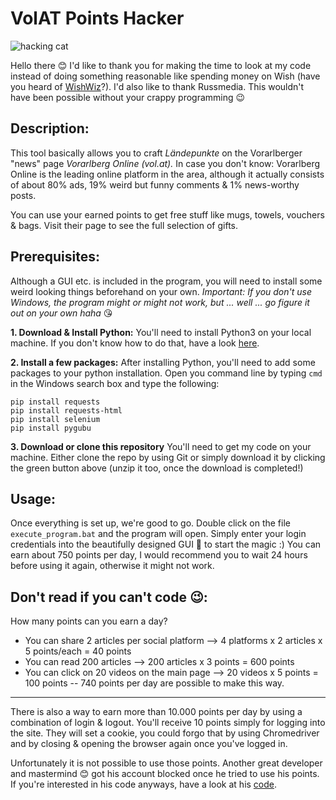 # VolAT Points Hacker
![hacking cat](https://media.giphy.com/media/o0vwzuFwCGAFO/giphy.gif)

Hello there 😊 I'd like to thank you for making the time to look at my code instead of doing something reasonable like spending money on Wish (have you heard of [WishWiz](https://chrome.google.com/webstore/detail/the-wishwiz/lkijfedegilaikaacnoblhekmlegpeln)?).
I'd also like to thank Russmedia. This wouldn't have been possible without your crappy programming 😉


## Description:

This tool basically allows you to craft *Ländepunkte* on the Vorarlberger "news" page *Vorarlberg Online (vol.at).*
In case you don't know: Vorarlberg Online is the leading online platform in the area, although it actually consists of about 80% ads, 19% weird but funny comments & 1% news-worthy posts.

You can use your earned points to get free stuff like mugs, towels, vouchers & bags. Visit their page to see the full selection of gifts.


## Prerequisites:

Although a GUI etc. is included in the program, you will need to install some weird looking things beforehand on your own.
*Important: If you don't use Windows, the program might or might not work, but ... well ... go figure it out on your own haha* 😘

**1. Download & Install Python:**
 You'll need to install Python3 on your local machine. If you don't know how to do that, have a look [here](https://realpython.com/installing-python/).

 **2. Install a few packages:**
 After installing Python, you'll need to add some packages to your python installation. Open you command line by typing `cmd` in the Windows search box and type the following:

    pip install requests
    pip install requests-html
    pip install selenium
    pip install pygubu

 **3. Download or clone this repository**
 You'll need to get my code on your machine. Either clone the repo by using Git or simply download it by clicking the green button above (unzip it too, once the download is completed!)


 ## Usage:
 
 Once everything is set up, we're good to go. Double click on the file `execute_program.bat` and the program will open. Simply enter your login credentials into the beautifully designed GUI 🤮 to start the magic :)
 You can earn about 750 points per day, I would recommend you to wait 24 hours before using it again, otherwise it might not work.


## Don't read if you can't code 😉:

How many points can you earn a day?
- You can share 2 articles per social platform --> 4 platforms x 2 articles x 5 points/each = 40 points
- You can read 200 articles --> 200 articles x 3 points = 600 points
- You can click on 20 videos on the main page --> 20 videos x 5 points = 100 points
--
740 points per day are possible to make this way.
-----
There is also a way to earn more than 10.000 points per day by using a combination of login & logout. You'll receive 10 points simply for logging into the site. They will set a cookie, you could forgo that by using Chromedriver and by closing & opening the browser again once you've logged in.

Unfortunately it is not possible to use those points. Another great developer and mastermind 😊 got his account blocked once he tried to use his points. If you're interested in his code anyways, have a look at his [code](https://github.com/Moon36/volat-point-farm).
